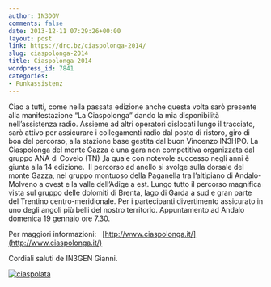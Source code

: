 ```yaml
---
author: IN3DOV
comments: false
date: 2013-12-11 07:29:26+00:00
layout: post
link: https://drc.bz/ciaspolonga-2014/
slug: ciaspolonga-2014
title: Ciaspolonga 2014
wordpress_id: 7841
categories:
- Funkassistenz
---
```


Ciao a tutti, come nella passata edizione anche questa volta sarò presente alla manifestazione “La Ciaspolonga” dando la mia disponibilità nell’assistenza radio. Assieme ad altri operatori dislocati lungo il tracciato, sarò attivo per assicurare i collegamenti radio dal posto di ristoro, giro di boa del percorso, alla stazione base gestita dal buon Vincenzo IN3HPO. La Ciaspolonga del monte Gazza è una gara non competitiva organizzata dal gruppo ANA di Covelo (TN) ,la quale con notevole successo negli anni è giunta alla 14 edizione.  Il percorso ad anello si svolge sulla dorsale del monte Gazza, nel gruppo montuoso della Paganella tra l’altipiano di Andalo-Molveno a ovest e la valle dell’Adige a est. Lungo tutto il percorso magnifica vista sul gruppo delle dolomiti di Brenta, lago di Garda a sud e gran parte del Trentino centro-meridionale. Per i partecipanti divertimento assicurato in uno degli angoli più belli del nostro territorio. Appuntamento ad Andalo domenica 19 gennaio ore 7.30.

Per maggiori informazioni:   [http://www.ciaspolonga.it/](http://www.ciaspolonga.it/)

Cordiali saluti de IN3GEN Gianni.

[![ciaspolata](https://drc.bz/wp-content/uploads/2013/12/ciaspolata.png)](https://drc.bz/wp-content/uploads/2013/12/ciaspolata.png)






